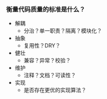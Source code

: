 ### 衡量代码质量的标准是什么？
- 解耦
  + 分治？单一职责？隔离？模块化？
- 抽象
  + 复用性？DRY？
- 健壮
  + 兼容？异常？校验？
- 维护
  + 注释？文档？可读性？
- 实现
  + 是否存在更优的实现算法？